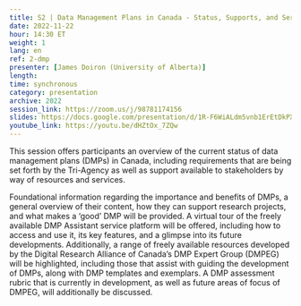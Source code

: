 ```yaml
---
title: S2 | Data Management Plans in Canada - Status, Supports, and Services
date: 2022-11-22
hour: 14:30 ET
weight: 1
lang: en
ref: 2-dmp
presenter: [James Doiron (University of Alberta)]
length:
time: synchronous
category: presentation
archive: 2022
session_link: https://zoom.us/j/98781174156
slides: https://docs.google.com/presentation/d/1R-F6WiALdm5vnb1ErEtDkPXgq05hRmDW/edit?usp=share_link&ouid=112190682180433392211&rtpof=true&sd=true
youtube_link: https://youtu.be/dHZtOx_7ZQw
---
```

This session offers participants an overview of the current status of data management plans (DMPs) in Canada, including requirements that are being set forth by the Tri-Agency as well as support available to stakeholders by way of resources and  services. <!--more-->

Foundational information regarding the importance and benefits of DMPs, a general overview of their content, how they can support research projects, and what makes a ‘good’ DMP will be provided. A virtual tour of the freely available DMP Assistant service platform will be offered, including how to access and use it, its key features, and a glimpse into its future developments. Additionally, a range of freely available resources developed by the Digital Research Alliance of Canada’s DMP Expert Group (DMPEG) will be highlighted, including those that assist with guiding the development of DMPs, along with DMP templates and exemplars. A DMP assessment rubric that is currently in development, as well as future areas of focus of DMPEG, will additionally be discussed.
